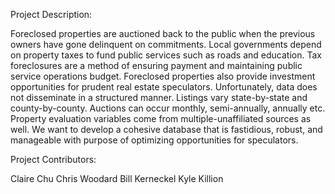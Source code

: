 Project Description:

Foreclosed properties are auctioned back to the public when the previous owners have gone delinquent on commitments. Local governments depend on property taxes to fund public services such as roads and education. Tax foreclosures are a method of ensuring payment and maintaining public service operations budget. Foreclosed properties also provide investment opportunities for prudent real estate speculators. Unfortunately, data does not disseminate in a structured manner. Listings vary state-by-state and county-by-county. Auctions can occur monthly, semi-annually, annually etc. Property evaluation variables come from multiple-unaffiliated sources as well. We want to develop a cohesive database that is fastidious, robust, and manageable with purpose of optimizing opportunities for speculators.

Project Contributors:

Claire Chu
Chris Woodard
Bill Kerneckel
Kyle Killion
